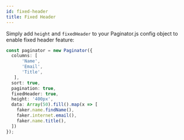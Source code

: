 ```yaml
---
id: fixed-header
title: Fixed Header 
---
```


Simply add `height` and `fixedHeader` to your Paginator.js config object to enable fixed header feature:

```ts paginator
const paginator = new Paginator({
  columns: [
      'Name',
      'Email',
      'Title',
   ],
  sort: true,
  pagination: true,
  fixedHeader: true,
  height: '400px',
  data: Array(50).fill().map(x => [
    faker.name.findName(),
    faker.internet.email(),
    faker.name.title(),
  ])
});
```
